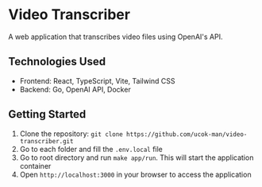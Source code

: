 # Video Transcriber

A web application that transcribes video files using OpenAI's API.

## Technologies Used

- Frontend: React, TypeScript, Vite, Tailwind CSS
- Backend: Go, OpenAI API, Docker

## Getting Started

1.  Clone the repository: `git clone https://github.com/ucok-man/video-transcriber.git`
2.  Go to each folder and fill the `.env.local` file
3.  Go to root directory and run `make app/run`. This will start the application container
4.  Open `http://localhost:3000` in your browser to access the application
